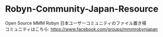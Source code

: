 # Robyn-Community-Japan-Resource
Open Source MMM Robyn 日本ユーザーコミュニティのファイル置き場  
コミュニティはこちら: https://www.facebook.com/groups/mmmrobynjapan
